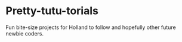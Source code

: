 # Pretty-tutu-torials
Fun bite-size projects for Holland to follow and hopefully other future newbie coders. 